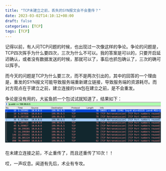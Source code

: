 ```yaml
---
title: "TCP未建立之前，丢失的SYN报文会不会重传？"
date: 2023-03-02T14:10:12+08:00
draft: false
categories: [TCP] 
tags: [TCP]
---
```

记得以前，有人问TCP问题的时候，也出现过一次像这样的争论。争论的问题是，TCP四次挥手为什么要四次，三次为什么不可以。我的答案是可以的，只要开启延迟确认，或者没有数据发送的时候，那就可以了，事后也抓包确认了，三次的确可以挥手。

而今天的问题是TCP为什么要三次，而不是两次引出的，其中的回答的一个理由是，重发的SYN报文可能导致服务端重新建立链接，导致服务端的资源耗尽。而对方观点在于建立之前，建立连接的`SYN`包在建立之前，是不会重发。

争论是没有用的，大鲨鱼抓一个包试试就知道了，结果如下：
![retry-sync](/img/tcp/tcp-setup-retry-sync.png)

在未建立连接之前，不止重传了，而且还重传了10次！！

哎，一声叹息。闻道有先后，术业有专攻。
